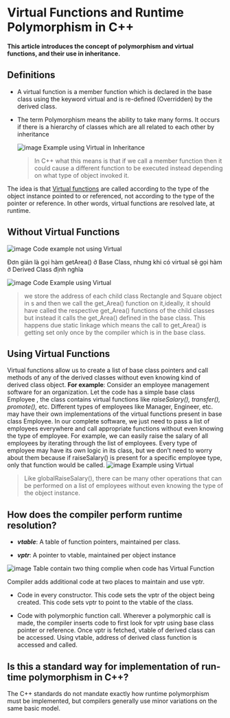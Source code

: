 # Virtual Functions and Runtime Polymorphism in C++

**This article introduces the concept of polymorphism and virtual functions, and their use in inheritance.**

## Definitions

- A virtual function is a member function which is declared in the base class using the keyword virtual and is re-defined (Overridden) by the derived class.

- The term Polymorphism means the ability to take many forms. It occurs if there is a hierarchy of classes which are all related to each other by inheritance

    ![image Example using Virtual in Inheritance](image/ExampleInheritanceByUsingVirtual.png)

    > In C++ what this means is that if we call a member function then it could cause a different function to be executed instead depending on what type of object invoked it.

The idea is that [Virtual functions](VirtualFunction/README.md) are called according to the type of the object instance pointed to or referenced, not according to the type of the pointer or reference. In other words, virtual functions are resolved late, at runtime.

## Without Virtual Functions

![image Code example not using Virtual](image/CodeExampleNotUsingVirtual.png)

Đơn giản là gọi hàm getArea() ở Base Class, nhưng khi có virtual sẽ gọi hàm ở Derived Class định nghĩa

![image Code Example using Virtual](image/CodeExampleUsingVirtual.png)

> we store the address of each child class Rectangle and Square object in s and then we call the get_Area() function on it,ideally, it should have called the respective get_Area() functions of the child classes but instead it calls the get_Area() defined in the base class. This happens due static linkage which means the call to get_Area() is getting set only once by the compiler which is in the base class.

## Using Virtual Functions

Virtual functions allow us to create a list of base class pointers and call methods of any of the derived classes without even knowing kind of derived class object.
**For example**: Consider an employee management software for an organization. Let the code has a simple base class Employee , the class contains virtual functions like *raiseSalary(), transfer(), promote(),* etc. Different types of employees like Manager, Engineer, etc. may have their own implementations of the virtual functions present in base class Employee.
In our complete software, we just need to pass a list of employees everywhere and call appropriate functions without even knowing the type of employee. For example, we can easily raise the salary of all employees by iterating through the list of employees. Every type of employee may have its own logic in its class, but we don’t need to worry about them because if raiseSalary() is present for a specific employee type, only that function would be called.
![image Example using Virtual](image/ExampleUsingVirtual.png)

> Like globalRaiseSalary(), there can be many other operations that can be performed on a list of employees without even knowing the type of the object instance.

## How does the compiler perform runtime resolution?

- _**vtable**_: A table of function pointers, maintained per class.

- _**vptr**_: A pointer to vtable, maintained per object instance

![image Table contain two thing complie when code has Virtual Function](image/TableOfComplierVirtualFunction.png)

Compiler adds additional code at two places to maintain and use vptr.

- Code in every constructor. This code sets the vptr of the object being created. This code sets vptr to point to the vtable of the class.

- Code with polymorphic function call. Wherever a polymorphic call is made, the compiler inserts code to first look for vptr using base class pointer or reference. Once vptr is fetched, vtable of derived class can be accessed. Using vtable, address of derived class function is accessed and called.

## Is this a standard way for implementation of run-time polymorphism in C++?

The C++ standards do not mandate exactly how runtime polymorphism must be implemented, but compilers generally use minor variations on the same basic model.
